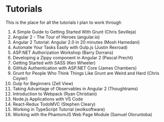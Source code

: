# Tutorials

This is the place for all the tutorials I plan to work through

1. A Simple Guide to Getting Started With Grunt (Chris Sevilleja)
2. Angular 2 - The Tour of Heroes (angular.io)
3. Angular 2 Tutorial: Angular 2.0 in 20 minutes (Mosh Hamedani)
4. Automate Your Tasks Easily with Gulp.js (Justin Rexroad)
5. ASP.NET Authorization Workshop (Barry Dorrans)
6. Developing a Zippy component in Angular 2 (Pascal Precht)
7. Getting Started with SASS (Ken Wheeler)
8. GitHub Authentication with ASP.NET Core (James Chambers)
9. Grunt for People Who Think Things Like Grunt are Weird and Hard (Chris Coyier)
10. Gulp for Beginners (Zell View)
11. Taking Advantage of Observables in Angular 2 (Thoughtrams)
12. Introduction to Webpack (Ryan Christiani)
13. Node.js Applications with VS Code
14. React-Redux TodoMVC (Stephen Cleary)
15. Working in TypeScript Tutorial (wolksoftware)
16. Working with the PhantomJS Web Page Module (Samuel Oloruntoba)
